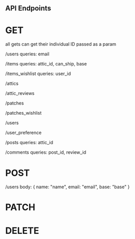 ## API Endpoints

# GET

all gets can get their individual ID passed as a param

/users
  queries: email

/items
  queries: attic_id, can_ship, base

/items_wishlist
  queries: user_id

/attics

/attic_reviews

/patches

/patches_wishlist

/users

/user_preference

/posts
  queries: attic_id

/comments
  queries: post_id, review_id

# POST

/users
  body: {
    name: "name",
    email: "email",
    base: "base"
  }

# PATCH

# DELETE